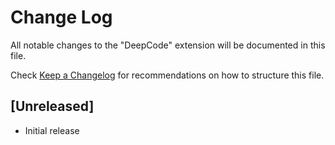 # Change Log

All notable changes to the "DeepCode" extension will be documented in this file.

Check [Keep a Changelog](http://keepachangelog.com/) for recommendations on how to structure this file.

## [Unreleased]

- Initial release